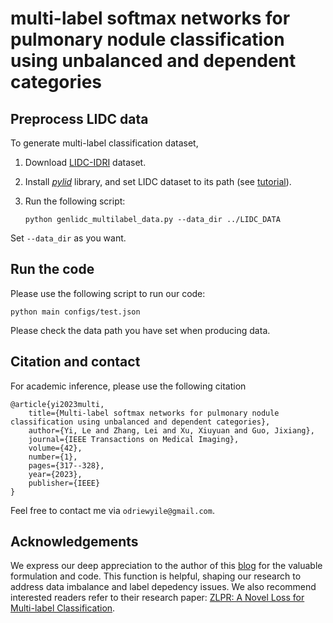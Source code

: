 # multi-label softmax networks for pulmonary nodule classification using unbalanced and dependent categories


## Preprocess LIDC data
To generate multi-label classification dataset, 

1. Download [LIDC-IDRI](https://wiki.cancerimagingarchive.net/pages/viewpage.action?pageId=1966254) dataset.

2. Install [_pylid_](https://github.com/notmatthancock/pylidc) library, and set LIDC dataset to its path (see [tutorial](https://pylidc.github.io/)).

3. Run the following script:  

    `python genlidc_multilabel_data.py --data_dir ../LIDC_DATA `
   
Set `--data_dir` as you want. 

## Run the code 
Please use the following script to run our code: 

    python main configs/test.json

Please check the data path you have set when producing data. 

## Citation and contact
For academic inference, please use the following citation

    @article{yi2023multi,
        title={Multi-label softmax networks for pulmonary nodule classification using unbalanced and dependent categories},
        author={Yi, Le and Zhang, Lei and Xu, Xiuyuan and Guo, Jixiang},
        journal={IEEE Transactions on Medical Imaging},
        volume={42},
        number={1},
        pages={317--328},
        year={2023},
        publisher={IEEE}
    }

Feel free to contact me via `odriewyile@gmail.com`.

## Acknowledgements
We express our deep appreciation to the author of this [blog](https://kexue.fm/archives/7359) for the valuable formulation and code. This function is helpful, shaping our research to address data imbalance and label depedency issues. We also recommend interested readers refer to their research paper: [ZLPR: A Novel Loss for Multi-label Classification](https://arxiv.org/abs/2208.02955). 
